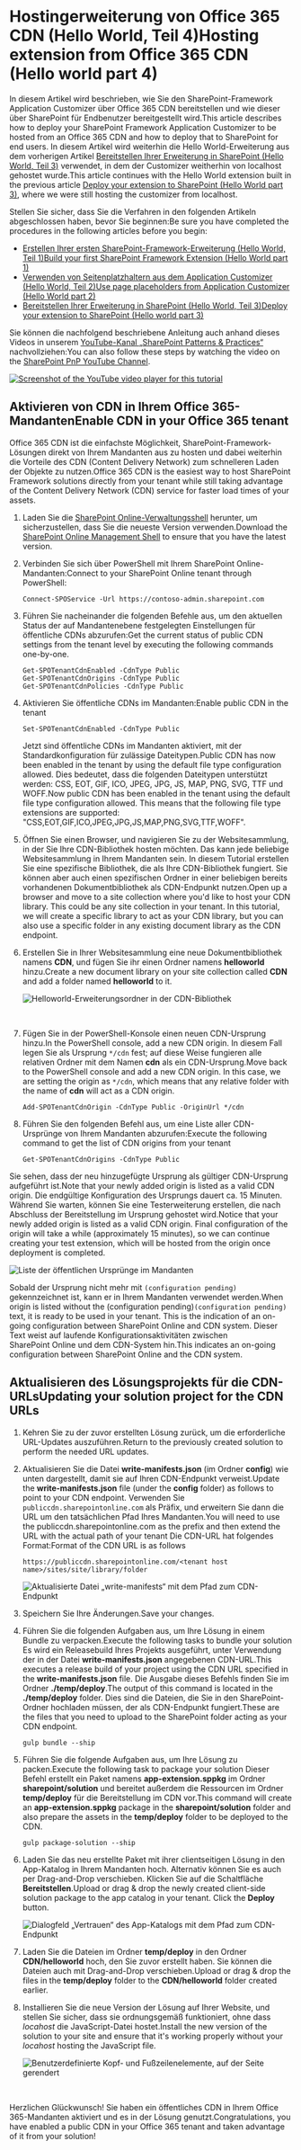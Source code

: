 # <a name="host-extension-from-office-365-cdn-hello-world-part-4"></a><span data-ttu-id="d3d9f-101">Hostingerweiterung von Office 365 CDN (Hello World, Teil 4)</span><span class="sxs-lookup"><span data-stu-id="d3d9f-101">Hosting extension from Office 365 CDN (Hello world part 4)</span></span>

<span data-ttu-id="d3d9f-102">In diesem Artikel wird beschrieben, wie Sie den SharePoint-Framework Application Customizer über Office 365 CDN bereitstellen und wie dieser über SharePoint für Endbenutzer bereitgestellt wird.</span><span class="sxs-lookup"><span data-stu-id="d3d9f-102">This article describes how to deploy your SharePoint Framework Application Customizer to be hosted from an Office 365 CDN and how to deploy that to SharePoint for end users.</span></span> <span data-ttu-id="d3d9f-103">In diesem Artikel wird weiterhin die Hello World-Erweiterung aus dem vorherigen Artikel [Bereitstellen Ihrer Erweiterung in SharePoint (Hello World, Teil 3)](./serving-your-extension-from-sharepoint.md) verwendet, in dem der Customizer weitherhin von localhost gehostet wurde.</span><span class="sxs-lookup"><span data-stu-id="d3d9f-103">This article continues with the Hello World extension built in the previous article [Deploy your extension to SharePoint (Hello World part 3)](./serving-your-extension-from-sharepoint.md), where we were still hosting the customizer from localhost.</span></span>

<span data-ttu-id="d3d9f-104">Stellen Sie sicher, dass Sie die Verfahren in den folgenden Artikeln abgeschlossen haben, bevor Sie beginnen:</span><span class="sxs-lookup"><span data-stu-id="d3d9f-104">Be sure you have completed the procedures in the following articles before you begin:</span></span>

* [<span data-ttu-id="d3d9f-105">Erstellen Ihrer ersten SharePoint-Framework-Erweiterung (Hello World, Teil 1)</span><span class="sxs-lookup"><span data-stu-id="d3d9f-105">Build your first SharePoint Framework Extension (Hello World part 1)</span></span>](./build-a-hello-world-extension.md)
* [<span data-ttu-id="d3d9f-106">Verwenden von Seitenplatzhaltern aus dem Application Customizer (Hello World, Teil 2)</span><span class="sxs-lookup"><span data-stu-id="d3d9f-106">Use page placeholders from Application Customizer (Hello World part 2)</span></span>](./using-page-placeholder-with-extensions.md)
* [<span data-ttu-id="d3d9f-107">Bereitstellen Ihrer Erweiterung in SharePoint (Hello World, Teil 3)</span><span class="sxs-lookup"><span data-stu-id="d3d9f-107">Deploy your extension to SharePoint (Hello world part 3)</span></span>](./serving-your-extension-from-sharepoint.md)

<span data-ttu-id="d3d9f-108">Sie können die nachfolgend beschriebene Anleitung auch anhand dieses Videos in unserem [YouTube-Kanal „SharePoint Patterns & Practices“](https://www.youtube.com/watch?v=oOIHWamPr34&list=PLR9nK3mnD-OXtWO5AIIr7nCR3sWutACpV) nachvollziehen:</span><span class="sxs-lookup"><span data-stu-id="d3d9f-108">You can also follow these steps by watching the video on the [SharePoint PnP YouTube Channel](https://www.youtube.com/watch?v=oOIHWamPr34&list=PLR9nK3mnD-OXtWO5AIIr7nCR3sWutACpV).</span></span> 

<a href="https://www.youtube.com/watch?v=nh1qFArXG2Y">
<img src="../../../images/spfx-ext-youtube-tutorial4.png" alt="Screenshot of the YouTube video player for this tutorial" />
</a>

## <a name="enable-the-cdn-in-your-office-365-tenant"></a><span data-ttu-id="d3d9f-109">Aktivieren von CDN in Ihrem Office 365-Mandanten</span><span class="sxs-lookup"><span data-stu-id="d3d9f-109">Enable CDN in your Office 365 tenant</span></span>
<span data-ttu-id="d3d9f-110">Office 365 CDN ist die einfachste Möglichkeit, SharePoint-Framework-Lösungen direkt von Ihrem Mandanten aus zu hosten und dabei weiterhin die Vorteile des CDN (Content Delivery Network) zum schnelleren Laden der Objekte zu nutzen.</span><span class="sxs-lookup"><span data-stu-id="d3d9f-110">Office 365 CDN is the easiest way to host SharePoint Framework solutions directly from your tenant while still taking advantage of the Content Delivery Network (CDN) service for faster load times of your assets.</span></span>

1. <span data-ttu-id="d3d9f-111">Laden Sie die [SharePoint Online-Verwaltungsshell](https://www.microsoft.com/en-us/download/details.aspx?id=35588) herunter, um sicherzustellen, dass Sie die neueste Version verwenden.</span><span class="sxs-lookup"><span data-stu-id="d3d9f-111">Download the [SharePoint Online Management Shell](https://www.microsoft.com/en-us/download/details.aspx?id=35588) to ensure that you have the latest version.</span></span>

2. <span data-ttu-id="d3d9f-112">Verbinden Sie sich über PowerShell mit Ihrem SharePoint Online-Mandanten:</span><span class="sxs-lookup"><span data-stu-id="d3d9f-112">Connect to your SharePoint Online tenant through PowerShell:</span></span>
    
    ```
    Connect-SPOService -Url https://contoso-admin.sharepoint.com
    ```
    
3. <span data-ttu-id="d3d9f-113">Führen Sie nacheinander die folgenden Befehle aus, um den aktuellen Status der auf Mandantenebene festgelegten Einstellungen für öffentliche CDNs abzurufen:</span><span class="sxs-lookup"><span data-stu-id="d3d9f-113">Get the current status of public CDN settings from the tenant level by executing the following commands one-by-one.</span></span> 
    
    ```
    Get-SPOTenantCdnEnabled -CdnType Public
    Get-SPOTenantCdnOrigins -CdnType Public
    Get-SPOTenantCdnPolicies -CdnType Public
    ```
    
4. <span data-ttu-id="d3d9f-114">Aktivieren Sie öffentliche CDNs im Mandanten:</span><span class="sxs-lookup"><span data-stu-id="d3d9f-114">Enable public CDN in the tenant</span></span>
    
    ```
    Set-SPOTenantCdnEnabled -CdnType Public
    ```
    
    <span data-ttu-id="d3d9f-115">Jetzt sind öffentliche CDNs im Mandanten aktiviert, mit der Standardkonfiguration für zulässige Dateitypen.</span><span class="sxs-lookup"><span data-stu-id="d3d9f-115">Public CDN has now been enabled in the tenant by using the default file type configuration allowed.</span></span> <span data-ttu-id="d3d9f-116">Dies bedeutet, dass die folgenden Dateitypen unterstützt werden: CSS, EOT, GIF, ICO, JPEG, JPG, JS, MAP, PNG, SVG, TTF und WOFF.</span><span class="sxs-lookup"><span data-stu-id="d3d9f-116">Now public CDN has been enabled in the tenant using the default file type configuration allowed. This means that the following file type extensions are supported: "CSS,EOT,GIF,ICO,JPEG,JPG,JS,MAP,PNG,SVG,TTF,WOFF".</span></span>

5. <span data-ttu-id="d3d9f-p103">Öffnen Sie einen Browser, und navigieren Sie zu der Websitesammlung, in der Sie Ihre CDN-Bibliothek hosten möchten. Das kann jede beliebige Websitesammlung in Ihrem Mandanten sein. In diesem Tutorial erstellen Sie eine spezifische Bibliothek, die als Ihre CDN-Bibliothek fungiert. Sie können aber auch einen spezifischen Ordner in einer beliebigen bereits vorhandenen Dokumentbibliothek als CDN-Endpunkt nutzen.</span><span class="sxs-lookup"><span data-stu-id="d3d9f-p103">Open up a browser and move to a site collection where you'd like to host your CDN library. This could be any site collection in your tenant. In this tutorial, we will create a specific library to act as your CDN library, but you can also use a specific folder in any existing document library as the CDN endpoint.</span></span>

6. <span data-ttu-id="d3d9f-120">Erstellen Sie in Ihrer Websitesammlung eine neue Dokumentbibliothek namens **CDN**, und fügen Sie ihr einen Ordner namens **helloworld** hinzu.</span><span class="sxs-lookup"><span data-stu-id="d3d9f-120">Create a new document library on your site collection called **CDN** and add a folder named **helloworld** to it.</span></span>
    
    ![Helloworld-Erweiterungsordner in der CDN-Bibliothek](../../../images/ext-app-cdn-folder-created.png) 
    
    <br/>
    
7. <span data-ttu-id="d3d9f-122">Fügen Sie in der PowerShell-Konsole einen neuen CDN-Ursprung hinzu.</span><span class="sxs-lookup"><span data-stu-id="d3d9f-122">In the PowerShell console, add a new CDN origin.</span></span> <span data-ttu-id="d3d9f-123">In diesem Fall legen Sie als Ursprung `*/cdn` fest; auf diese Weise fungieren alle relativen Ordner mit dem Namen **cdn** als ein CDN-Ursprung.</span><span class="sxs-lookup"><span data-stu-id="d3d9f-123">Move back to the PowerShell console and add a new CDN origin. In this case, we are setting the origin as `*/cdn`, which means that any relative folder with the name of **cdn** will act as a CDN origin.</span></span>
    
    ```
    Add-SPOTenantCdnOrigin -CdnType Public -OriginUrl */cdn
    ```
    
8. <span data-ttu-id="d3d9f-124">Führen Sie den folgenden Befehl aus, um eine Liste aller CDN-Ursprünge von Ihrem Mandanten abzurufen:</span><span class="sxs-lookup"><span data-stu-id="d3d9f-124">Execute the following command to get the list of CDN origins from your tenant</span></span>
    
    ```
    Get-SPOTenantCdnOrigins -CdnType Public
    ```
    
<span data-ttu-id="d3d9f-125">Sie sehen, dass der neu hinzugefügte Ursprung als gültiger CDN-Ursprung aufgeführt ist.</span><span class="sxs-lookup"><span data-stu-id="d3d9f-125">Note that your newly added origin is listed as a valid CDN origin.</span></span> <span data-ttu-id="d3d9f-126">Die endgültige Konfiguration des Ursprungs dauert ca. 15 Minuten. Während Sie warten, können Sie eine Testerweiterung erstellen, die nach Abschluss der Bereitstellung im Ursprung gehostet wird.</span><span class="sxs-lookup"><span data-stu-id="d3d9f-126">Notice that your newly added origin is listed as a valid CDN origin. Final configuration of the origin will take a while (approximately 15 minutes), so we can continue creating your test extension, which will be hosted from the origin once deployment is completed.</span></span> 

![Liste der öffentlichen Ursprünge im Mandanten](../../../images/ext-app-cdn-origins-pending.png)

<span data-ttu-id="d3d9f-128">Sobald der Ursprung nicht mehr mit `(configuration pending)` gekennzeichnet ist, kann er in Ihrem Mandanten verwendet werden.</span><span class="sxs-lookup"><span data-stu-id="d3d9f-128">When origin is listed without the (configuration pending)`(configuration pending)` text, it is ready to be used in your tenant. This is the indication of an on-going configuration between SharePoint Online and CDN system.</span></span> <span data-ttu-id="d3d9f-129">Dieser Text weist auf laufende Konfigurationsaktivitäten zwischen SharePoint Online und dem CDN-System hin.</span><span class="sxs-lookup"><span data-stu-id="d3d9f-129">This indicates an on-going configuration between SharePoint Online and the CDN system.</span></span> 

## <a name="update-your-solution-project-for-the-cdn-urls"></a><span data-ttu-id="d3d9f-130">Aktualisieren des Lösungsprojekts für die CDN-URLs</span><span class="sxs-lookup"><span data-stu-id="d3d9f-130">Updating your solution project for the CDN URLs</span></span>

1. <span data-ttu-id="d3d9f-131">Kehren Sie zu der zuvor erstellten Lösung zurück, um die erforderliche URL-Updates auszuführen.</span><span class="sxs-lookup"><span data-stu-id="d3d9f-131">Return to the previously created solution to perform the needed URL updates.</span></span>
    
2. <span data-ttu-id="d3d9f-132">Aktualisieren Sie die Datei **write-manifests.json** (im Ordner **config**) wie unten dargestellt, damit sie auf Ihren CDN-Endpunkt verweist.</span><span class="sxs-lookup"><span data-stu-id="d3d9f-132">Update the **write-manifests.json** file (under the **config** folder) as follows to point to your CDN endpoint.</span></span> <span data-ttu-id="d3d9f-133">Verwenden Sie `publiccdn.sharepointonline.com` als Präfix, und erweitern Sie dann die URL um den tatsächlichen Pfad Ihres Mandanten.</span><span class="sxs-lookup"><span data-stu-id="d3d9f-133">You will need to use the publiccdn.sharepointonline.com as the prefix and then extend the URL with the actual path of your tenant</span></span> <span data-ttu-id="d3d9f-134">Die CDN-URL hat folgendes Format:</span><span class="sxs-lookup"><span data-stu-id="d3d9f-134">Format of the CDN URL is as follows</span></span>
    
    ```
    https://publiccdn.sharepointonline.com/<tenant host name>/sites/site/library/folder
    ```
    
    ![Aktualisierte Datei „write-manifests“ mit dem Pfad zum CDN-Endpunkt](../../../images/ext-app-cdn-write-manifest.png)

3. <span data-ttu-id="d3d9f-136">Speichern Sie Ihre Änderungen.</span><span class="sxs-lookup"><span data-stu-id="d3d9f-136">Save your changes.</span></span>

4. <span data-ttu-id="d3d9f-137">Führen Sie die folgenden Aufgaben aus, um Ihre Lösung in einem Bundle zu verpacken.</span><span class="sxs-lookup"><span data-stu-id="d3d9f-137">Execute the following tasks to bundle your solution</span></span> <span data-ttu-id="d3d9f-138">Es wird ein Releasebuild Ihres Projekts ausgeführt, unter Verwendung der in der Datei **write-manifests.json** angegebenen CDN-URL.</span><span class="sxs-lookup"><span data-stu-id="d3d9f-138">This executes a release build of your project using the CDN URL specified in the **write-manifests.json** file.</span></span> <span data-ttu-id="d3d9f-139">Die Ausgabe dieses Befehls finden Sie im Ordner **./temp/deploy**.</span><span class="sxs-lookup"><span data-stu-id="d3d9f-139">The output of this command is located in the **./temp/deploy** folder.</span></span> <span data-ttu-id="d3d9f-140">Dies sind die Dateien, die Sie in den SharePoint-Ordner hochladen müssen, der als CDN-Endpunkt fungiert.</span><span class="sxs-lookup"><span data-stu-id="d3d9f-140">These are the files that you need to upload to the SharePoint folder acting as your CDN endpoint.</span></span> 
    
    ```
    gulp bundle --ship
    ```
    
5. <span data-ttu-id="d3d9f-141">Führen Sie die folgende Aufgaben aus, um Ihre Lösung zu packen.</span><span class="sxs-lookup"><span data-stu-id="d3d9f-141">Execute the following task to package your solution</span></span> <span data-ttu-id="d3d9f-142">Dieser Befehl erstellt ein Paket namens **app-extension.sppkg** im Ordner **sharepoint/solution** und bereitet außerdem die Ressourcen im Ordner **temp/deploy** für die Bereitstellung im CDN vor.</span><span class="sxs-lookup"><span data-stu-id="d3d9f-142">This command will create an **app-extension.sppkg** package in the **sharepoint/solution** folder and also prepare the assets in the **temp/deploy** folder to be deployed to the CDN.</span></span>
    
    ```
    gulp package-solution --ship
    ```
    
6. <span data-ttu-id="d3d9f-143">Laden Sie das neu erstellte Paket mit ihrer clientseitigen Lösung in den App-Katalog in Ihrem Mandanten hoch. Alternativ können Sie es auch per Drag-and-Drop verschieben. Klicken Sie auf die Schaltfläche **Bereitstellen**.</span><span class="sxs-lookup"><span data-stu-id="d3d9f-143">Upload or drag & drop the newly created client-side solution package to the app catalog in your tenant. Click the **Deploy** button.</span></span>

    ![Dialogfeld „Vertrauen“ des App-Katalogs mit dem Pfad zum CDN-Endpunkt](../../../images/ext-app-approve-cdn-address.png)

7. <span data-ttu-id="d3d9f-145">Laden Sie die Dateien im Ordner **temp/deploy** in den Ordner **CDN/helloworld** hoch, den Sie zuvor erstellt haben. Sie können die Dateien auch mit Drag-and-Drop verschieben.</span><span class="sxs-lookup"><span data-stu-id="d3d9f-145">Upload or drag & drop the files in the **temp/deploy** folder to the **CDN/helloworld** folder created earlier.</span></span>

8. <span data-ttu-id="d3d9f-146">Installieren Sie die neue Version der Lösung auf Ihrer Website, und stellen Sie sicher, dass sie ordnungsgemäß funktioniert, ohne dass *locahost* die JavaScript-Datei hostet.</span><span class="sxs-lookup"><span data-stu-id="d3d9f-146">Install the new version of the solution to your site and ensure that it's working properly without your *locahost* hosting the JavaScript file.</span></span>

    ![Benutzerdefinierte Kopf- und Fußzeilenelemente, auf der Seite gerendert](../../../images/ext-app-header-footer-visible.png)

<br/>

<span data-ttu-id="d3d9f-148">Herzlichen Glückwunsch! Sie haben ein öffentliches CDN in Ihrem Office 365-Mandanten aktiviert und es in der Lösung genutzt.</span><span class="sxs-lookup"><span data-stu-id="d3d9f-148">Congratulations, you have enabled a public CDN in your Office 365 tenant and taken advantage of it from your solution!</span></span>
